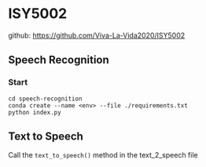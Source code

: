 # ISY5002
github: https://github.com/Viva-La-Vida2020/ISY5002

## Speech Recognition
### Start
```shell
cd speech-recognition
conda create --name <env> --file ./requirements.txt
python index.py
```

## Text to Speech
Call the `text_to_speech()` method in the text_2_speech file